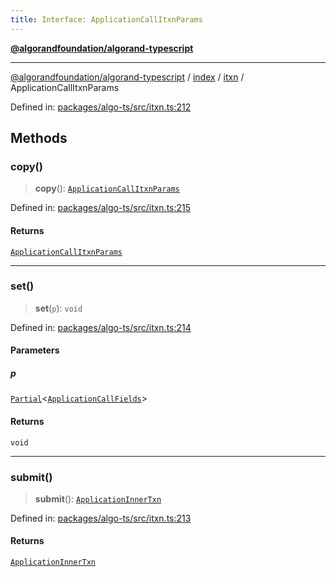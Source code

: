 ```yaml
---
title: Interface: ApplicationCallItxnParams
---
```


[**@algorandfoundation/algorand-typescript**](../../../../README)

***

[@algorandfoundation/algorand-typescript](../../../../README) / [index](../../../README) / [itxn](../README) / ApplicationCallItxnParams



Defined in: [packages/algo-ts/src/itxn.ts:212](https://github.com/algorandfoundation/puya-ts/blob/main/packages/algo-ts/src/itxn.ts#L212)

## Methods

### copy()

> **copy**(): [`ApplicationCallItxnParams`](ApplicationCallItxnParams)

Defined in: [packages/algo-ts/src/itxn.ts:215](https://github.com/algorandfoundation/puya-ts/blob/main/packages/algo-ts/src/itxn.ts#L215)

#### Returns

[`ApplicationCallItxnParams`](ApplicationCallItxnParams)

***

### set()

> **set**(`p`): `void`

Defined in: [packages/algo-ts/src/itxn.ts:214](https://github.com/algorandfoundation/puya-ts/blob/main/packages/algo-ts/src/itxn.ts#L214)

#### Parameters

##### p

[`Partial`](../../../-internal-/type-aliases/Partial)\<[`ApplicationCallFields`](ApplicationCallFields)\>

#### Returns

`void`

***

### submit()

> **submit**(): [`ApplicationInnerTxn`](ApplicationInnerTxn)

Defined in: [packages/algo-ts/src/itxn.ts:213](https://github.com/algorandfoundation/puya-ts/blob/main/packages/algo-ts/src/itxn.ts#L213)

#### Returns

[`ApplicationInnerTxn`](ApplicationInnerTxn)